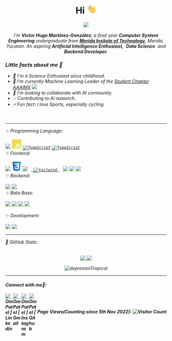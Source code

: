 <h1 align="center">Hi <img src="https://raw.githubusercontent.com/ABSphreak/ABSphreak/master/gifs/Hi.gif" width="30px"></h1>
<p align="center">
  <a href="https://github.com/Ratheshan03/readme-typing-svg"><img src="https://readme-typing-svg.herokuapp.com?lines=Science+Enthusiast;Student+Chapter+AAAIMX;Machine+Learning+Leader;AI+reaserch;Cycling&center=true&width=500&height=50"></a>
</p>

<p align="center">
  <em>
    I'm <b>Victor Hugo Martínez-González</b>, a final year <b>Computer System Engineering </b> undergraduate from <a href="https://www.merida.tecnm.mx"><b>Merida Insitute of Technology</b></a>, Merida, Yucatan.
    An aspiring <b>Artificial Intelligence Enthusiast,</b>&nbsp; <b>Data Science</b>&nbsp; and <b>Backend Developer.</b>
</p>

<h3>Little facts about me 🧑</h3>

- 🧞 I'm a Science Enthusiast since childhood.
- 🔭 I’m currently Machine Learning Leader of the [Student Chapter AAAIMX](https://www.aaaimx.org/) <img src="https://www.aaaimx.org/img/sprites/aaaimx-transparent.png" width="30">
- 👯 I’m looking to collaborate with AI community.
- 💡 Contributing to AI reaserch.
- ⚡ Fun fact: I love Sports, especially cycling.
<br>

---


<summary>
  ✨ Programming Language:
</summary>
   <br>
<code><a href="https://www.oracle.com/java/" target="_blank"><img height="30" src="https://www.vectorlogo.zone/logos/java/java-icon.svg"></a></code>
<code><a href="https://www.javascript.com/" target="_blank"><img height="30" src="https://raw.githubusercontent.com/devicons/devicon/master/icons/javascript/javascript-plain.svg"></a></code>
<code><a href="https://www.typescriptlang.org/" target="_blank"><img height="30" src="https://www.vectorlogo.zone/logos/typescriptlang/typescriptlang-icon.svg" alt="TypeScript"></a></code>
<code><a href="https://www.python.org" target="_blank"><img height="30" src="https://www.vectorlogo.zone/logos/python/python-icon.svg" alt="TypeScript"></a></code>

<br>
<summary>
  ✨ Frontend:
</summary>
<br>
<code><a href="https://www.w3schools.com/html/" target="_blank"><img height="30" src="https://www.vectorlogo.zone/logos/w3_html5/w3_html5-icon.svg"></a></code>
<code><a href="https://www.w3schools.com/css/" target="_blank"><img height="30" src="https://raw.githubusercontent.com/devicons/devicon/master/icons/css3/css3-original.svg"></a></code>
<code><a href="https://getbootstrap.com/" target="_blank"><img height="30" src="https://upload.wikimedia.org/wikipedia/commons/thumb/b/b2/Bootstrap_logo.svg/512px-Bootstrap_logo.svg.png?20210507000024"></a></code>
 <code> <a href="https://tailwindcss.com/" target="_blank"> <img src="https://www.vectorlogo.zone/logos/tailwindcss/tailwindcss-icon.svg" alt="tailwind" height="30"/> </a> </code>
<code><a href="https://nodejs.org/en/" target="_blank"><img height="30" src="https://www.vectorlogo.zone/logos/nodejs/nodejs-icon.svg"></a></code>
<code><a href="https://nuxt.com" target="_blank"><img height="30" src="https://www.vectorlogo.zone/logos/nuxtjs/nuxtjs-icon.svg"></a></code>
<code><a href="https://vuejs.org" target="_blank"><img height="30" src="https://www.vectorlogo.zone/logos/vuejs/vuejs-icon.svg"></a></code>

<br>
<summary>
  ✨ Backend:
</summary>
<br>
<code><a href="https://www.djangoproject.com" target="_blank"><img height="30" src="https://static.djangoproject.com/img/logos/django-logo-negative.svg"></a></code>
<code><a href="https://fastapi.tiangolo.com" target="_blank"><img height="30" src="https://fastapi.tiangolo.com/img/logo-margin/logo-teal.png"></a></code>

<br>
<summary>
  ✨ Bata Base:
</summary>
<br>
<code><a href="https://www.mongodb.com/es" target="_blank"><img height="30" src="https://www.vectorlogo.zone/logos/mongodb/mongodb-icon.svg"></a></code>
<code><a href="https://dbeaver.io" target="_blank"><img height="30" src="https://upload.wikimedia.org/wikipedia/commons/thumb/b/b5/DBeaver_logo.svg/256px-DBeaver_logo.svg.png?20210313151619"></a></code>
<code><a href="https://neo4j.com" target="_blank"><img height="30" src="https://vertigo.com.br/wp-content/uploads/2023/08/neo4j-768x384.png"></a></code>
<code><a href="https://www.mysql.com/products/workbench/" target="_blank"><img height="30" src="https://www.vectorlogo.zone/logos/mysql/mysql-ar21.svg"></a></code>
<br>
<br>
<summary>
  ✨ Development:
</summary>
<br>
<code><a href="https://git-scm.com/" target="_blank"><img height="30" src="https://www.vectorlogo.zone/logos/git-scm/git-scm-icon.svg"></a></code>
<code><a href="https://github.com" target="_blank"><img height="30" src="https://www.vectorlogo.zone/logos/github/github-icon.svg"></a></code>

<br>



---


<summary>
 📔 GitHub Stats:
</summary>
<br>
<p align="center">
  <a href="https://github.com/depresionTropical">
    <img align="center"  height="175px" src="https://github-readme-stats.vercel.app/api?username=depresionTropical&show_icons=true&hide_border=true&title_color=94b4a4&amp&icon_color=FFFFFF&amp&text_color=FFFFFF&amp&bg_color=000000&count_private=true&include_all_commits=true"/>
  </a>
  <a href="https://github.com/depresionTropical">
    <img align="center" height="175px"  src="https://github-readme-stats.vercel.app/api/top-langs/?username=depresionTropical&text_color=FFFFFF&bg_color=000000&title_color=94b4a4&langs_count=15&layout=compact&hide_border=true" />
  </a>
</p>
  <p align="center"><img align="center" src="https://github-readme-streak-stats.herokuapp.com/?user=depresionTropical&text_color=FFFFFF&bg_color=000000&title_color=94b4a4&langs_count=15&layout=compact&hide_border=true" alt="depresionTropical" /></p>


---

<h4> Connect with me🤝: <h4>
  </hr>
  
  <a href="https://www.linkedin.com/in/vic-hugo-mart/">
   <img align="left" alt=" Om Patel | Linkedin" width="24px" src="https://www.vectorlogo.zone/logos/linkedin/linkedin-icon.svg" />
  </a>
  <a href="hugov824@gmail.com">
    <img align="left" alt="Om Patel | Gmail" width="26px" src="https://www.vectorlogo.zone/logos/gmail/gmail-icon.svg" />
  </a>
  <a href="https://www.instagram.com/triste.durazno/">
    <img align="left" alt="Om Patel | Instagram" width="24px" src="https://www.vectorlogo.zone/logos/instagram/instagram-icon.svg" />
  </a>
   <a href="https://github.com/depresionTropical">
    <img align="left" alt="Om Patel | Github" width="26px" src="https://www.vectorlogo.zone/logos/github/github-tile.svg" />
  </a>
  <!-- <a href="https://portfoliobyom.netlify.app/">
    <img align="left" alt="Om Patel | Portfolio" width="26px" src="https://www.svgrepo.com/show/474386/internet.svg" />
  </a> -->
  <br>
  
<br>

**Page Views**(Counting since 5th Nov 2022): ![Visitor Count](https://profile-counter.glitch.me/depresionTropical/count.svg)
